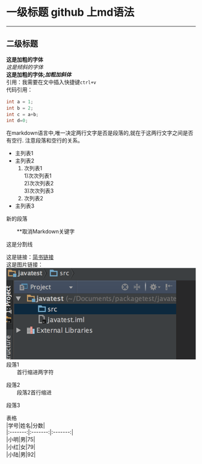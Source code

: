 # 一级标题 github 上md语法
------------
## 二级标题
**这是加粗的字体**  
_这是倾斜的字体_  
**这是加粗的字体;_加粗加斜体_**  
引用：我需要在文中插入快捷键`ctrl+v`  
代码引用：
``` java
int a = 1;
int b = 2;
int c = a+b;
int d=0;
```
在markdown语言中,唯一决定两行文字是否是段落的,就在于这两行文字之间是否有空行. 注意段落和空行的关系。  
- 主列表1  
- 主列表2  
  1. 次列表1   
  1)次次列表1  
  2)次次列表2  
  3)次次列表3
  2. 次列表2  
- 主列表3  

新的段落  

&emsp;&emsp;\*\*取消Markdown关键字

这是分割线

这是链接：[简书链接](http://www.jianshu.com)  
这是图片链接：  
![截图](./123.png "区块链")  
段落1  
&emsp;&emsp;首行缩进两字符

段落2  
&emsp;&emsp;段落2首行缩进  


段落3  

表格  
|学号|姓名|分数|  
|:-------:|:-------:|:-------:|  
|小明|男|75|  
|小红|女|79|  
|小陆|男|92|  
